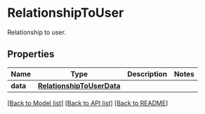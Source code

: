 # RelationshipToUser

Relationship to user.

## Properties
Name | Type | Description | Notes
------------ | ------------- | ------------- | -------------
**data** | [**RelationshipToUserData**](RelationshipToUserData.md) |  | 

[[Back to Model list]](README.md#documentation-for-models) [[Back to API list]](README.md#documentation-for-api-endpoints) [[Back to README]](README.md)


